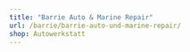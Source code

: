 ```yaml
---
title: "Barrie Auto & Marine Repair"
url: /barrie/barrie-auto-und-marine-repair/
shop: Autowerkstatt
---
```

